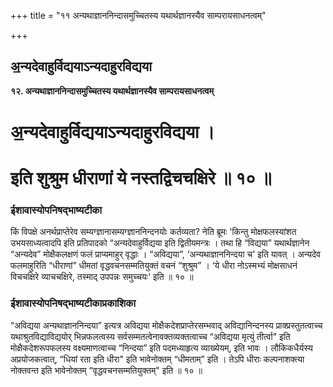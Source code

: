 +++
title = "११ अन्यथाज्ञाननिन्दासमुच्चितस्य यथार्थज्ञानस्यैव साम्परायसाधनत्वम्"

+++


## अ॒न्यदेवाहुर्विद्ययाऽन्यदाहुरविद्यया

**१२. अन्यथाज्ञाननिन्दासमुच्चितस्य यथार्थज्ञानस्यैव साम्परायसाधनत्वम्**

# अ॒न्यदेवाहुर्विद्ययाऽन्यदाहुरविद्यया । 

# इति शुश्रुम धीराणां ये नस्तद्विचचक्षिरे ॥ १० ॥

### ईशावास्योपनिषद्भाष्यटीका

किं विपक्षे अनर्थप्राप्तेरेव सम्यग्ज्ञानासम्यग्ज्ञाननिन्दनयोः कर्तव्यता? नेति ब्रूमः 'किन्तु मोक्षफलस्यांशत उभयसाध्यत्वादपि इति प्रतिपादको “अन्यदेवाहुर्विद्यया इति द्वितीयमन्त्रः । तथा हि “विद्यया” यथार्थज्ञानेन “अन्यदेव” मोक्षैकलक्षणं फलं प्राप्यमाहुर् वृद्धाः । “अविद्यया”, ‘अन्यथाज्ञाननिन्दया च' इति यावत् । अन्यदेव फलमाहुरिति “धीराणां” धीमतां वृद्धवचनसम्मतियुक्तं वचनं “शुश्रुम” । ‘ये धीरा नोऽस्मभ्यं मोक्षसाधनं विचचक्षिरे व्याचचक्षिरे, तस्माद् उपपन्नः समुच्चयः' इति ॥ १० ॥

### ईशावास्योपनिषद्भाष्यटीकाप्रकाशिका

“अविद्यया अन्यथाज्ञाननिन्दया” इत्यत्र अविद्यया मोक्षैकदेशप्राप्तेरसम्भवाद् अविद्यानिन्दनस्य प्राक्प्रस्तुतत्वाच्च यथाश्रुतविद्याविद्ययोर् भिन्नफलत्वस्य सर्वसम्मतत्वेनावक्तव्यक्तत्वाच्च “अविद्यया मृत्युं तीर्त्वा" इति मोक्षैकदेशरूपफलस्य वक्ष्यमाणत्वाच्च “निन्दया” इति पदमध्याहृत्य व्याख्येयम्, इति भावः । लौकिकधैर्यस्य अप्रयोजकत्वात्, “धियां रता इति धीरा" इति भावेनोक्तम् “धीमताम्” इति । तेऽपि धीराः कल्पनाशक्त्या नोक्तवन्त इति भावेनोक्तम् “वृद्धवचनसम्मतियुक्तम्" इति ॥ १० ॥  
  

